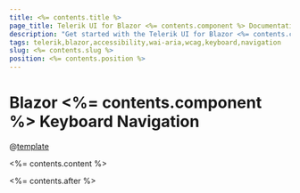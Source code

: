 ```yaml
---
title: <%= contents.title %>
page_title: Telerik UI for Blazor <%= contents.component %> Documentation | <%= contents.component %>  Keyboard Navigation
description: "Get started with the Telerik UI for Blazor <%= contents.component %> and learn about its accessibility support for WAI-ARIA, Section 508, and WCAG 2.1."
tags: telerik,blazor,accessibility,wai-aria,wcag,keyboard,navigation
slug: <%= contents.slug %> 
position: <%= contents.position %> 
---
```


# Blazor <%= contents.component %> Keyboard Navigation

@[template](/_contentTemplates/common/parameters-table-styles.md#table-layout)

<%= contents.content %>

<%= contents.after %>